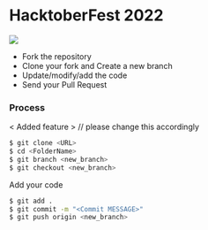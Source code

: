 # HacktoberFest 2022

![](https://hacktoberfest.com/_next/static/media/opengraph.da6e44c0.png)

  - Fork the repository
  - Clone your fork and Create a new branch
  - Update/modify/add the code
  - Send your Pull Request

### Process
< Added feature >  // please change this accordingly

```sh
$ git clone <URL>
$ cd <FolderName>
$ git branch <new_branch>
$ git checkout <new_branch>
```

Add your code

```sh
$ git add .
$ git commit -m "<Commit MESSAGE>"
$ git push origin <new_branch>
```
